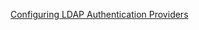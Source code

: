 [Configuring LDAP Authentication Providers](https://docs.oracle.com/en/middleware/fusion-middleware/weblogic-server/12.2.1.4/secmg/ldap_atn.html#GUID-C1478BFB-A1FF-46F0-8931-627A00B7945A)
